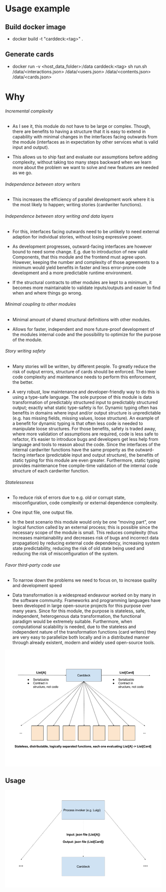 # Usage example

## Build docker image

* docker build -t "carddeck:\<tag\>" .

## Generate cards

* docker run -v \<host_data_folder\>:/data carddeck:\<tag\> sh run.sh /data/\<interactions.json\> /data/\<users.json\> /data/\<contents.json\> /data/\<cards.json\>

# Why

###### Incremental complexity

* As I see it, this module do not have to be large or complex. Though, there are benefits to having a structure that it is easy to extend in capability with minimal changes in the interfaces facing outwards from the module (interfaces as in expectation by other services what is valid input and output).

* This allows us to ship fast and evaluate our assumptions before adding complexity, without taking too many steps backward when we learn more about the problem we want to solve and new features are needed as we go.

###### Independence between story writers

* This increases the efficiency of parallel development work where it is the most likely to happen; writing stories (cardwriter functions).

###### Independence between story writing and data layers

* For this, interfaces facing outwards need to be unlikely to need external adaption for individual stories, without losing expressive power.

* As development progresses, outward-facing interfaces are however bound to need some change. E.g. due to introduction of new valid Components, that this module and the frontend must agree upon. However, keeping the number and complexity of those agreements to a minimum would yield benefits in faster and less error-prone code development and a more predictable runtime environment.

* If the structural contracts to other modules are kept to a minimum, it becomes more maintainable to validate inputs/outputs and easier to find when and where things go wrong.

###### Minimal coupling to other modules

* Minimal amount of shared structural definitions with other modules.

* Allows for faster, independent and more future-proof development of the modules internal code and the possibility to optimize for the purpose of the module.

###### Story writing safety

* Many stories will be written, by different people. To greatly reduce the risk of output errors, structure of cards should be enforced. The lower code complexity and maintenance needs to perform this enforcement, the better.

* A very robust, low maintenance and developer-friendly way to do this is using a type-safe language. The sole purpose of this module is data transformation of predictably structured input to predictably structured output; exactly what static type-safety is for. Dynamic typing often has benefits in domains where input and/or output structure is unpredictable (e.g. has missing fields, missing values, loose structure). An example of a benefit for dynamic typing is that often less code is needed to manipulate loose structures. For those benefits, safety is traded away, where more validation of assumptions are required, code is less safe to refactor, it’s easier to introduce bugs and developers get less help from language and tools to reason about the code. Since the interfaces of the internal cardwriter functions have the same property as the outward-facing interface (predictable input and output structure), the benefits of static typing for this module are even greater. Furthermore, static typing provides maintenance free compile-time validation of the internal code structure of each cardwriter function.

###### Statelessness

* To reduce risk of errors due to e.g. old or corrupt state, misconfiguration, code complexity or external dependence complexity.

* One input file, one output file.

* In the best scenario this module would only be one “moving part”, one logical function called by an external process; this is possible since the necessary scope of the module is small. This reduces complexity (thus increases maintainability and decreases risk of bugs and incorrect data propagation) by reducing external code dependency, increasing system state predictability, reducing the risk of old state being used and reducing the risk of misconfiguration of the system.

###### Favor third-party code use

* To narrow down the problems we need to focus on, to increase quality and development speed

* Data transformation is a widespread endeavour worked on by many in the software community. Frameworks and programming languages have been developed in large open-source projects for this purpose over many years. Since for this module, the purpose is stateless, safe, independent, heterogenous data transformation, the functional paradigm would be extremely suitable. Furthermore, when computational scalability is needed, due to the stateless and independent nature of the transformation functions (card writers) they are very easy to parallelize both locally and in a distributed manner through already existent, modern and widely used open-source tools. 

![Alt text](/images/illustration.png?raw=true "Optional Title")

## Usage
![Alt text](/images/invoker.png?raw=true "Optional Title")
